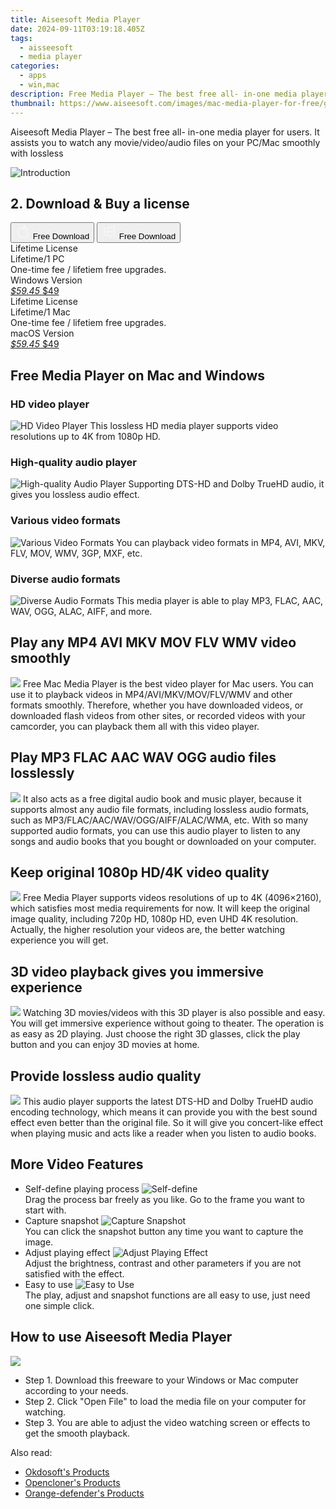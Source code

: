 ```yaml
---
title: Aiseesoft Media Player
date: 2024-09-11T03:19:18.405Z
tags: 
  - aisseesoft
  - media player
categories: 
  - apps
  - win,mac
description: Free Media Player – The best free all- in-one media player for Mac users. It assists you to watch any movie/video/audio files on your Mac smoothly with lossless video/audio effect.
thumbnail: https://www.aiseesoft.com/images/mac-media-player-for-free/guide-interface-a.jpg
---
```


Aiseesoft Media Player – The best free all- in-one media player for users. It assists you to watch any movie/video/audio files on your PC/Mac smoothly with lossless

![Introduction](https://www.aiseesoft.com/images/mac-media-player-for-free/guide-interface-a.jpg)

## 2. Download & Buy a license

<div class="mx-auto flex items-center justify-center space-x-4">
  <button 
  onclick="javascript:window.open('https://secure.2checkout.com/order/checkout.php?PRODS=3907919&QTY=1&COUPON=AISEOHC&DESIGN_TYPE=2&SHORT_FORM=1&AFFILIATE=108875&CART=1', '_blank');
    window.open('https://download.aiseesoft.com/mac/free-mac-media-player.dmg', '_blank');void(0);"
  class="flex flex-row font-bold rounded-lg text-lg w-48 h-16 bg-[#FF8014] text-[#ffffff] items-center justify-center p-2">
    <svg width="24px" height="24px" viewBox="0 0 24 24" xmlns="http://www.w3.org/2000/svg" color="#ffffff" fill="none" stroke="currentColor" stroke-width="3" stroke-linecap="round" stroke-linejoin="round"><path d="M16 2C16.3632 4.17921 14.0879 5.83084 12.8158 6.57142C12.4406 6.78988 12.0172 6.5117 12.0819 6.08234C12.2993 4.63878 13.0941 2.00008 16 2Z" stroke="#f8f7f7" stroke-width="1.5"></path><path d="M9 6.5C9.89676 6.5 10.6905 6.69941 11.2945 6.92013C12.0563 7.19855 12.9437 7.19854 13.7055 6.92012C14.3094 6.6994 15.1032 6.5 15.9999 6.5C17.0852 6.5 18.4649 7.08889 19.4999 8.26666C16 11 17 15.5 20.269 16.6916C19.2253 19.5592 17.2413 21.5 15.4999 21.5C13.9999 21.5 14 20.8 12.5 20.8C11 20.8 11 21.5 9.5 21.5C7 21.5 4 17.5 4 12.5C4 8.5 7 6.5 9 6.5Z" stroke="#f8f7f7" stroke-width="1.5"></path></svg>    
    <span class="font-medium mx-auto">Free Download</span>  
  </button>
  <button 
  onclick="javascript:window.open('https://secure.2checkout.com/order/checkout.php?PRODS=3495632&QTY=1&COUPON=AISEOHC&DESIGN_TYPE=2&SHORT_FORM=1&AFFILIATE=108875&CART=1', '_blank');
    window.open('https://download.aiseesoft.com/free-media-player.exe', '_blank');void(0);"
  class="flex flex-row font-bold rounded-lg text-lg w-48 h-16 bg-[#FF8014] text-[#ffffff] items-center justify-center p-2">
    <svg width="24px" height="24px" viewBox="0 0 24 24" xmlns="http://www.w3.org/2000/svg" color="#ffffff" fill="none" stroke="currentColor" stroke-width="3" stroke-linecap="round" stroke-linejoin="round"><path d="M4 16.9865V7.01353C4 6.71792 4.21531 6.46636 4.50737 6.42072L19.3074 4.10822C19.6713 4.05137 20 4.33273 20 4.70103V19.299C20 19.6673 19.6713 19.9486 19.3074 19.8918L4.50737 17.5793C4.21531 17.5336 4 17.2821 4 16.9865Z" stroke="#f8f7f7" stroke-width="1.5"></path><path d="M4 12H20" stroke="#f8f7f7" stroke-width="1.5"></path><path d="M10.5 5.5V18.5" stroke="#f8f7f7" stroke-width="1.5"></path></svg>
    <span class="font-medium mx-auto">Free Download</span>  
  </button>
</div>

<div class="mx-auto flex items-center justify-center">
  <div class="m-8 grid grid-cols-1 gap-6 xl:grid-cols-2">
    <div class="flex w-full flex-col rounded-2xl bg-[#ffffff] text-[#374151] shadow-xl xl:w-96">
      <div class="flex h-full flex-col p-8">
        <div class="pb-6 text-3xl font-bold">Lifetime License</div>
        <div class="pb-12 text-lg">
          Lifetime/1 PC
          <div class="text-xs">One-time fee / lifetiem free upgrades.</div>
          <div class="text-xs">Windows Version</div>
        </div>
        <div class="flex flex-col gap-3 text-base"></div>
        <div class="flex flex-grow"></div>
        <div class="flex pt-10">
          <a href="https://secure.2checkout.com/order/checkout.php?PRODS=3495632&QTY=1&COUPON=AISEOHC&DESIGN_TYPE=2&SHORT_FORM=1&AFFILIATE=108875&CART=1" class="w-full transform cursor-pointer rounded-lg bg-[#7e22ce] p-3 text-center text-xl font-bold !text-[#ffffff] !no-underline transition-transform hover:bg-purple-800 active:scale-95"> 
           <em class="text-base line-through !text-[#c5c5c5]">$59.45</em>
            $49
          </a>
        </div>
      </div>
    </div>
    <div class="flex w-full flex-col rounded-2xl bg-[#ffffff] text-[#374151] shadow-xl xl:w-96">
      <div class="flex h-full flex-col p-8">
        <div class="pb-6 text-3xl font-bold">Lifetime License</div>
        <div class="pb-12 text-lg">
          Lifetime/1 Mac
          <div class="text-xs">One-time fee / lifetiem free upgrades.</div>
          <div class="text-xs">macOS Version</div>
        </div>
        <div class="flex flex-col gap-3 text-base"></div>
        <div class="flex flex-grow"></div>
        <div class="flex pt-10">
          <a href="https://secure.2checkout.com/order/checkout.php?PRODS=3907919&QTY=1&COUPON=AISEOHC&DESIGN_TYPE=2&SHORT_FORM=1&AFFILIATE=108875&CART=1" class="w-full transform cursor-pointer rounded-lg bg-[#7e22ce] p-3 text-center text-xl font-bold !text-[#ffffff] !no-underline transition-transform hover:bg-purple-800 active:scale-95">
           <em class="text-base line-through !text-[#c5c5c5]">$59.45</em>
            $49
          </a>
        </div>
      </div>
    </div>   
  </div>
</div>

## Free Media Player on Mac and Windows

### HD video player
    
![HD Video Player](https://www.aiseesoft.com/images/mac-media-player-for-free/hd-video-player.png)
This lossless HD media player supports video resolutions up to 4K from 1080p HD.

### High-quality audio player

![High-quality Audio Player](https://www.aiseesoft.com/images/mac-media-player-for-free/high-quality-audio-player.png)
Supporting DTS-HD and Dolby TrueHD audio, it gives you lossless audio effect.

### Various video formats

![Various Video Formats](https://www.aiseesoft.com/images/mac-media-player-for-free/various-video.png)
You can playback video formats in MP4, AVI, MKV, FLV, MOV, WMV, 3GP, MXF, etc.

### Diverse audio formats

![Diverse Audio Formats](https://www.aiseesoft.com/images/mac-media-player-for-free/diverse-audio-formats.png)
This media player is able to play MP3, FLAC, AAC, WAV, OGG, ALAC, AIFF, and more.

## Play any MP4 AVI MKV MOV FLV WMV video smoothly

![](https://www.aiseesoft.com/images/mac-media-player-for-free/play-any-video.jpg)
Free Mac Media Player is the best video player for Mac users. You can use it to playback videos in MP4/AVI/MKV/MOV/FLV/WMV and other formats smoothly. Therefore, whether you have downloaded videos, or downloaded flash videos from other sites, or recorded videos with your camcorder, you can playback them all with this video player.

## Play MP3 FLAC AAC WAV OGG audio files losslessly

![](https://www.aiseesoft.com/images/mac-media-player-for-free/play-mp3.jpg)
It also acts as a free digital audio book and music player, because it supports almost any audio file formats, including lossless audio formats, such as MP3/FLAC/AAC/WAV/OGG/AIFF/ALAC/WMA, etc. With so many supported audio formats, you can use this audio player to listen to any songs and audio books that you bought or downloaded on your computer.

## Keep original 1080p HD/4K video quality

![](https://www.aiseesoft.com/images/mac-media-player-for-free/keep-original.jpg)
Free Media Player supports videos resolutions of up to 4K (4096×2160), which satisfies most media requirements for now. It will keep the original image quality, including 720p HD, 1080p HD, even UHD 4K resolution. Actually, the higher resolution your videos are, the better watching experience you will get.

## 3D video playback gives you immersive experience

![](https://www.aiseesoft.com/images/mac-media-player-for-free/immersive-experience.jpg)
Watching 3D movies/videos with this 3D player is also possible and easy. You will get immersive experience without going to theater. The operation is as easy as 2D playing. Just choose the right 3D glasses, click the play button and you can enjoy 3D movies at home.

## Provide lossless audio quality

![](https://www.aiseesoft.com/images/mac-media-player-for-free/lossless-audio-quality.jpg)
This audio player supports the latest DTS-HD and Dolby TrueHD audio encoding technology, which means it can provide you with the best sound effect even better than the original file. So it will give you concert-like effect when playing music and acts like a reader when you listen to audio books.

## More Video Features

-   Self-define playing process
    ![Self-define](https://www.aiseesoft.com/images/mac-media-player-for-free/self-define.png)  
    Drag the process bar freely as you like. Go to the frame you want to start with.
-   Capture snapshot
    ![Capture Snapshot](https://www.aiseesoft.com/images/mac-media-player-for-free/capture-snapshot.png)  
    You can click the snapshot button any time you want to capture the image.
-   Adjust playing effect
    ![Adjust Playing Effect](https://www.aiseesoft.com/images/mac-media-player-for-free/adjust-playing-effect.png)  
    Adjust the brightness, contrast and other parameters if you are not satisfied with the effect.
-   Easy to use
    ![Easy to Use](https://www.aiseesoft.com/images/mac-media-player-for-free/easy-use.png)  
    The play, adjust and snapshot functions are all easy to use, just need one simple click.

## How to use Aiseesoft Media Player

![](https://www.aiseesoft.com/images/mac-media-player-for-free/guide-interface-a.jpg)

-   Step 1. Download this freeware to your Windows or Mac computer according to your needs.
-   Step 2. Click "Open File" to load the media file on your computer for watching.
-   Step 3. You are able to adjust the video watching screen or effects to get the smooth playback.

<ins class="adsbygoogle"
      style="display:block"
      data-ad-client="ca-pub-7571918770474297"
      data-ad-slot="8358498916"
      data-ad-format="auto"
      data-full-width-responsive="true"></ins>

<span class="atpl-alsoreadstyle">Also read:</span>
<div><ul>
<li><a href="https://tools.techidaily.com/okdosoft/products/"><u>Okdosoft's Products</u></a></li>
<li><a href="https://tools.techidaily.com/opencloner/products/"><u>Opencloner's Products</u></a></li>
<li><a href="https://tools.techidaily.com/orange-defender/products/"><u>Orange-defender's Products</u></a></li>
</ul></div>

